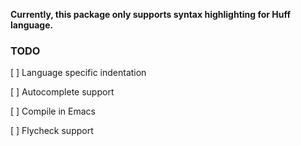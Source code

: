 **Currently, this package only supports syntax highlighting for Huff language.**

### TODO

[ ] Language specific indentation

[ ] Autocomplete support

[ ] Compile in Emacs

[ ] Flycheck support
